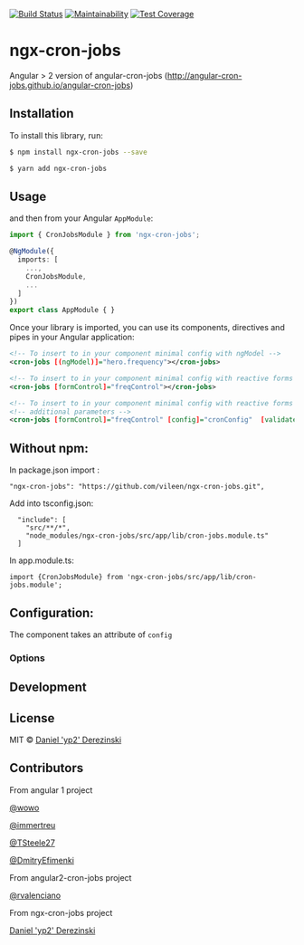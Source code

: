 [![Build Status](https://travis-ci.org/rvalenciano/ngx-cron-jobs.svg?branch=master)](https://travis-ci.org/rvalenciano/ngx-cron-jobs) [![Maintainability](https://api.codeclimate.com/v1/badges/dc6b973320992074a560/maintainability)](https://codeclimate.com/github/rvalenciano/ngx-cron-jobs/maintainability) [![Test Coverage](https://api.codeclimate.com/v1/badges/dc6b973320992074a560/test_coverage)](https://codeclimate.com/github/rvalenciano/ngx-cron-jobs/test_coverage)

# ngx-cron-jobs

Angular > 2 version of angular-cron-jobs (http://angular-cron-jobs.github.io/angular-cron-jobs)

## Installation

To install this library, run:

```bash
$ npm install ngx-cron-jobs --save
```

```bash
$ yarn add ngx-cron-jobs
```

## Usage


and then from your Angular `AppModule`:

```typescript
import { CronJobsModule } from 'ngx-cron-jobs';

@NgModule({
  imports: [
    ...,
    CronJobsModule,
    ...
  ]
})
export class AppModule { }
```

Once your library is imported, you can use its components, directives and pipes in your Angular application:

```xml
<!-- To insert to in your component minimal config with ngModel -->
<cron-jobs [(ngModel)]="hero.frequency"></cron-jobs>

<!-- To insert to in your component minimal config with reactive forms -->
<cron-jobs [formControl]="freqControl"></cron-jobs>

<!-- To insert to in your component minimal config with reactive forms -->
<!-- additional parameters -->
<cron-jobs [formControl]="freqControl" [config]="cronConfig"  [validate]="cronValidate"></cron-jobs>
```

## Without npm:

In package.json import :

`"ngx-cron-jobs": "https://github.com/vileen/ngx-cron-jobs.git",`


Add into tsconfig.json:


```
  "include": [
    "src/**/*",
    "node_modules/ngx-cron-jobs/src/app/lib/cron-jobs.module.ts"
  ]
```

In app.module.ts:

`import {CronJobsModule} from 'ngx-cron-jobs/src/app/lib/cron-jobs.module';`

## Configuration:

The component takes an attribute of `config`

### Options


## Development


## License

MIT © [Daniel 'yp2' Derezinski](https://github.com/yp2)

## Contributors

From angular 1 project

[@wowo](https://github.com/wowo)

[@immertreu](https://github.com/immertreu)

[@TSteele27](https://github.com/TSteele27)

[@DmitryEfimenki](https://github.com/DmitryEfimenko)

From angular2-cron-jobs project

[@rvalenciano](https://github.com/rvalenciano)

From ngx-cron-jobs project

[Daniel 'yp2' Derezinski](https://github.com/yp2)
